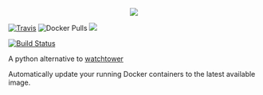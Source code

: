<p align="center">
  <img src="https://i.imgur.com/kYbI9Hi.png">
</p>

[![Travis](https://img.shields.io/travis/circa10a/ouroboros.svg?style=flat-square)](https://travis-ci.org/circa10a/ouroboros)
![Docker Pulls](https://img.shields.io/docker/pulls/circa10a/ouroboros.svg?style=flat-square)
[![](https://images.microbadger.com/badges/image/circa10a/ouroboros.svg)](https://microbadger.com/images/circa10a/ouroboros "Get your own image badge on microbadger.com")

[![Build Status](https://travis-ci.org/circa10a/ouroboros.svg?branch=master)](https://travis-ci.org/circa10a/ouroboros)

A python alternative to [watchtower](https://github.com/v2tec/watchtower)

Automatically update your running Docker containers to the latest available image.